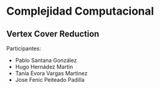 # Complejidad Computacional

## Vertex Cover Reduction

Participantes:
- Pablo Santana González
- Hugo Hernádez Martín
- Tania Evora Vargas Martinez
- Jose Fenic Peiteado Padilla
